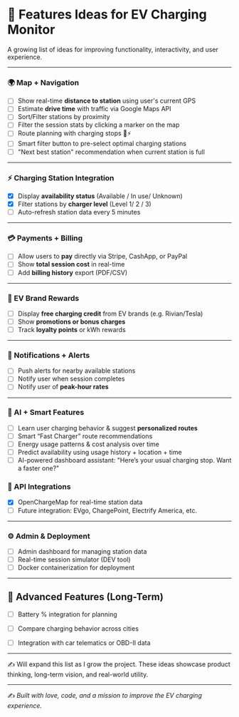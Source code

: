 # 🚀 Features Ideas for EV Charging Monitor

A growing list of ideas for improving functionality, interactivity, and user experience.

---

### 🌍 Map + Navigation

- [ ] Show real-time **distance to station** using user's current GPS
- [ ] Estimate **drive time** with traffic via Google Maps API
- [ ] Sort/Filter stations by proximity
- [ ] Filter the session stats by clicking a marker on the map
- [ ] Route planning with charging stops 🚗⚡
- [ ] Smart filter button to pre-select optimal charging stations
- [ ] "Next best station" recommendation when current station is full

---

### ⚡ Charging Station Integration

- [x] Display **availability status** (Available / In use/ Unknown)
- [x] Filter stations by **charger level** (Level 1/ 2 / 3)
- [ ] Auto-refresh station data every 5 minutes

---

### 💳 Payments + Billing

- [ ] Allow users to **pay** directly via Stripe, CashApp, or PayPal
- [ ] Show **total session cost** in real-time
- [ ] Add **billing history** export (PDF/CSV)

---

### 🎁 EV Brand Rewards

- [ ] Display **free charging credit** from EV brands (e.g. Rivian/Tesla)
- [ ] Show **promotions or bonus charges**
- [ ] Track **loyalty points** or kWh rewards

---

### 🔔 Notifications + Alerts

- [ ] Push alerts for nearby available stations
- [ ] Notify user when session completes
- [ ] Notify user of **peak-hour rates**

---

### 🧠 AI + Smart Features
- [ ] Learn user charging behavior & suggest **personalized routes**
- [ ] Smart “Fast Charger” route recommendations
- [ ] Energy usage patterns & cost analysis over time
- [ ] Predict availability using usage history + location + time
- [ ] AI-powered dashboard assistant: "Here’s your usual charging stop. Want a faster one?"

### 🔗 API Integrations
- [x] OpenChargeMap for real-time station data
- [ ] Future integration: EVgo, ChargePoint, Electrify America, etc.

---

### ⚙️ Admin & Deployment
- [ ] Admin dashboard for managing station data
- [ ] Real-time session simulator (DEV tool)
- [ ] Docker containerization for deployment

---


## 🧪 Advanced Features (Long-Term)

- [ ] Battery % integration for planning
- [ ] Compare charging behavior across cities
- [ ] Integration with car telematics or OBD-II data


---

✍️ Will expand this list as I grow the project. These ideas showcase product thinking, long-term vision, and real-world utility.

---

✍️ *Built with love, code, and a mission to improve the EV charging experience.*